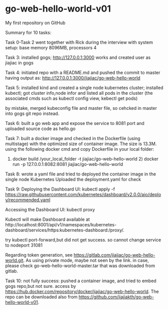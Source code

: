 # go-web-hello-world-v01
My first repository on GitHub

Summary for 10 tasks:

Task 0-Task 2 went together with Rick during the interview with system setup: base memory 8096MB, processors 4

Task 3: installed gogs; http://127.0.0.1:3000 works and created user as jiajiac in gogs

Task 4: initiated repo with a README.md and pushed the commit to master having output as: http://127.0.0.1:3000/jiajiac/go-web-hello-world

Task 5: installed kind and created a single node kubernetes cluster; installed kubectl; got cluster info,node infor and listed all pods in the cluster (the associated cmds such as kubectl config view, kebectl get pods)

by mistake, merged kubeconfig file and master file, so cehcked in master into gogs git repo instead.

Task 6: built a go web app and expose the service to 8081 port and uploaded source code as hello.go

Task 7: built a docker image and checked in the Dockerfile (using multistage) with the optimized size of container image. The size is 13.3M. using the following docker cmd and copy Dockerfile in your local folder:

1) docker build /your_local_folder -t jiajiac/go-web-hello-world 2) docker run -p 127.0.0.1:8082:8081 jiajiac/go-web-hello-world

Task 8: wrote a yaml file and tried to deployed the container image in the single node Kubernetes Uploaded the deployment.yaml for check

Task 9: Deploying the Dashboard UI: kubectl apply -f https://raw.githubusercontent.com/kubernetes/dashboard/v2.0.0/aio/deploy/recommended.yaml

Accessing the Dashboard UI: kubectl proxy

Kubectl will make Dashboard available at http://localhost:8001/api/v1/namespaces/kubernetes-dashboard/services/https:kubernetes-dashboard:/proxy/.

try kubectl port-forward,but did not get success. so cannot change service to nodeport 31081

Regarding token generation, see https://gitlab.com/jiajiac/go-web-hello-world.git. As using private mode, maybe not seen by the link. in case, please check go-web-hello-world-master.tar that was downloaded from gitlab.

Task 10: not fully success: pushed a container image, and tried to embed gogs repo,but not sure. access by https://hub.docker.com/repository/docker/jiajiac/go-web-hello-world. The repo can be downloaded also from https://github.com/jiajiakth/go-web-hello-world-v01.

